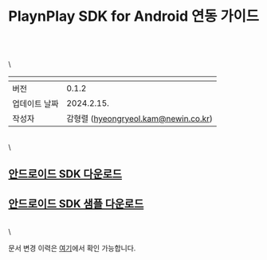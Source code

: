 # PlaynPlay SDK for Android 연동 가이드

\
\
\
\

| <!-- -->    | <!-- --> |
|-------------|----------|
| 버전    | 0.1.2    |
| 업데이트 날짜 | 2024.2.15. |
| 작성자     | 감형렬 (hyeongryeol.kam@newin.co.kr) |

\
\

## [안드로이드 SDK 다운로드](https://app.playnplay.com/sdks/latest/NPlayerSDK-android.zip)

## [안드로이드 SDK 샘플 다운로드](https://app.playnplay.com/sdks/latest/NPlayerSDKSample-android.zip)

\
\

문서 변경 이력은 [여기](./revision_history/home.md)에서 확인 가능합니다.
